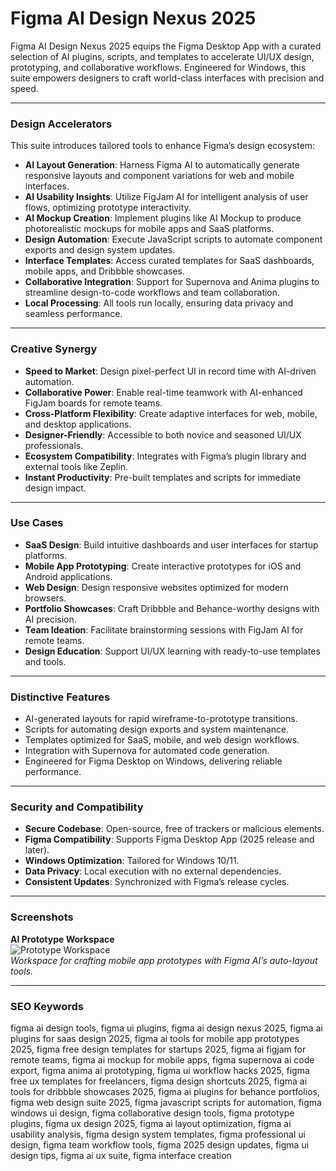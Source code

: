 # Figma AI Design Nexus 2025

Figma AI Design Nexus 2025 equips the Figma Desktop App with a curated selection of AI plugins, scripts, and templates to accelerate UI/UX design, prototyping, and collaborative workflows. Engineered for Windows, this suite empowers designers to craft world-class interfaces with precision and speed.

---

### Design Accelerators

This suite introduces tailored tools to enhance Figma’s design ecosystem:

- **AI Layout Generation**: Harness Figma AI to automatically generate responsive layouts and component variations for web and mobile interfaces.  
- **AI Usability Insights**: Utilize FigJam AI for intelligent analysis of user flows, optimizing prototype interactivity.  
- **AI Mockup Creation**: Implement plugins like AI Mockup to produce photorealistic mockups for mobile apps and SaaS platforms.  
- **Design Automation**: Execute JavaScript scripts to automate component exports and design system updates.  
- **Interface Templates**: Access curated templates for SaaS dashboards, mobile apps, and Dribbble showcases.  
- **Collaborative Integration**: Support for Supernova and Anima plugins to streamline design-to-code workflows and team collaboration.  
- **Local Processing**: All tools run locally, ensuring data privacy and seamless performance.

---

### Creative Synergy

- **Speed to Market**: Design pixel-perfect UI in record time with AI-driven automation.  
- **Collaborative Power**: Enable real-time teamwork with AI-enhanced FigJam boards for remote teams.  
- **Cross-Platform Flexibility**: Create adaptive interfaces for web, mobile, and desktop applications.  
- **Designer-Friendly**: Accessible to both novice and seasoned UI/UX professionals.  
- **Ecosystem Compatibility**: Integrates with Figma’s plugin library and external tools like Zeplin.  
- **Instant Productivity**: Pre-built templates and scripts for immediate design impact.

---

### Use Cases

- **SaaS Design**: Build intuitive dashboards and user interfaces for startup platforms.  
- **Mobile App Prototyping**: Create interactive prototypes for iOS and Android applications.  
- **Web Design**: Design responsive websites optimized for modern browsers.  
- **Portfolio Showcases**: Craft Dribbble and Behance-worthy designs with AI precision.  
- **Team Ideation**: Facilitate brainstorming sessions with FigJam AI for remote teams.  
- **Design Education**: Support UI/UX learning with ready-to-use templates and tools.

---

### Distinctive Features

- AI-generated layouts for rapid wireframe-to-prototype transitions.  
- Scripts for automating design exports and system maintenance.  
- Templates optimized for SaaS, mobile, and web design workflows.  
- Integration with Supernova for automated code generation.  
- Engineered for Figma Desktop on Windows, delivering reliable performance.

---

### Security and Compatibility

- **Secure Codebase**: Open-source, free of trackers or malicious elements.  
- **Figma Compatibility**: Supports Figma Desktop App (2025 release and later).  
- **Windows Optimization**: Tailored for Windows 10/11.  
- **Data Privacy**: Local execution with no external dependencies.  
- **Consistent Updates**: Synchronized with Figma’s release cycles.

---

### Screenshots

**AI Prototype Workspace**  
![Prototype Workspace](https://www.figma.com/community/resource/c040b762-7f9e-4c33-8dcd-c6726f9e62f4/thumbnail)  
*Workspace for crafting mobile app prototypes with Figma AI’s auto-layout tools.*  



---

### SEO Keywords

figma ai design tools, figma ui plugins, figma ai design nexus 2025, figma ai plugins for saas design 2025, figma ai tools for mobile app prototypes 2025, figma free design templates for startups 2025, figma ai figjam for remote teams, figma ai mockup for mobile apps, figma supernova ai code export, figma anima ai prototyping, figma ui workflow hacks 2025, figma free ux templates for freelancers, figma design shortcuts 2025, figma ai tools for dribbble showcases 2025, figma ai plugins for behance portfolios, figma web design suite 2025, figma javascript scripts for automation, figma windows ui design, figma collaborative design tools, figma prototype plugins, figma ux design 2025, figma ai layout optimization, figma ai usability analysis, figma design system templates, figma professional ui design, figma team workflow tools, figma 2025 design updates, figma ui design tips, figma ai ux suite, figma interface creation
